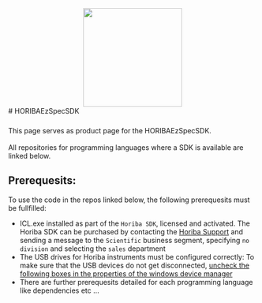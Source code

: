 <div align="center">
  <img height="200" src="https://www.ilmexhibitions.com/cemindia/exhibitor/logos/HORIBA%20Logo.jpg"  />
</div>
# HORIBAEzSpecSDK

###

<p align="left">This page serves as product page for the HORIBAEzSpecSDK.<br><br>All repositories for programming languages where a SDK is available are linked below.</p>

###

## Prerequesits:
To use the code in the repos linked below, the following prerequesits must be fullfilled:
- ICL.exe installed as part of the `Horiba SDK`, licensed and activated. The Horiba SDK can be purchased by contacting the [Horiba Support](https://www.horiba.com/int/scientific/contact/) and sending a message to the `Scientific` business segment, specifying `no division` and selecting the `sales` department
- The USB drives for Horiba instruments must be configured correctly: To make sure that the USB devices do not get disconnected, [uncheck the following boxes in the properties of the windows device manager](https://github.com/HORIBAEzSpecSDK/python-sdk/blob/main/docs/source/images/generic_usb_hub_properties.png)
- There are further prerequesits detailed for each programming language like dependencies etc ...

###
